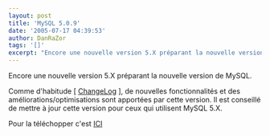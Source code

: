 ```yaml
---
layout: post
title: 'MySQL 5.0.9'
date: '2005-07-17 04:39:53'
author: DanRaZor
tags: '[]'
excerpt: "Encore une nouvelle version 5.X préparant la nouvelle version de MySQL.)     \nComme d'habitude [ [ChangeLog](http://dev.mysql.com/doc/mysql/en/news-5-0-9.html) ], de nouvelles fonctionnalités et des améliorations/optimisations sont apportées par cette version. Il est conseillé de mettre à jour cette version pour ceux qui utilisent MySQL 5.X.  \n  \n …"
---
```


Encore une nouvelle version 5.X préparant la nouvelle version de MySQL.

Comme d'habitude [ [ChangeLog](http://dev.mysql.com/doc/mysql/en/news-5-0-9.html) ], de nouvelles fonctionnalités et des améliorations/optimisations sont apportées par cette version. Il est conseillé de mettre à jour cette version pour ceux qui utilisent MySQL 5.X.

Pour la téléchopper c'est [ICI](http://dev.mysql.com/downloads/mysql/5.0.html)

